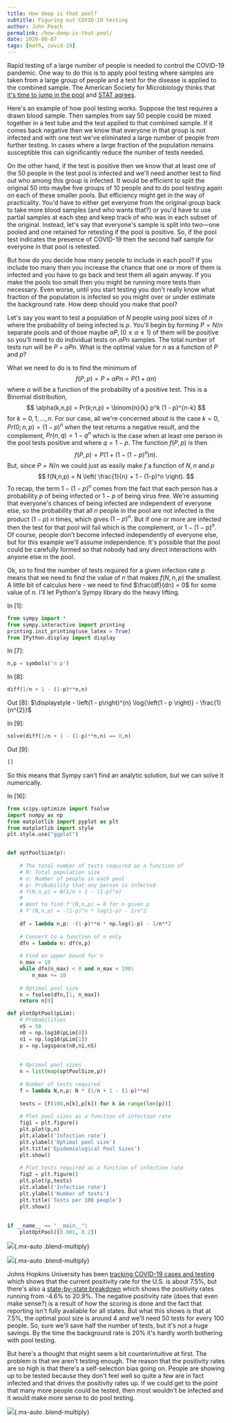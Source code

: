 ```yaml
---
title: How deep is that pool?
subtitle: Figuring out COVID-19 testing
author: John Peach
permalink: /how-deep-is-that-pool/
date: 2020-08-07
tags: [math, covid-19]
---
```


Rapid testing of a large number of people is needed to control the COVID-19 pandemic. One way to do this is to apply pool testing where samples are taken from a large group of people and a test for the disease is applied to the combined sample. The American Society for Microbiology thinks that [it's time to jump in the pool](https://asm.org/Articles/2020/July/COVID-19-Pool-Testing-Is-It-Time-to-Jump-In) and [STAT agrees](https://www.statnews.com/2020/06/26/pool-testing-covid-19/). 

Here's an example of how pool testing works. Suppose the test requires a drawn blood sample. Then samples from say 50 people could be mixed together in a test tube and the test applied to that combined sample. If it comes back negative then we know that everyone in that group is not infected and with one test we've eliminated a large number of people from further testing. In cases where a large fraction of the population remains susceptible this can significantly reduce the number of tests needed.

On the other hand, if the test is positive then we know that at least one of the 50 people in the test pool is infected and we'll need another test to find out who among this group is infected. It would be efficient to split the original 50 into maybe five groups of 10 people and to do pool testing again on each of these smaller pools. But efficiency might get in the way of practicality. You'd have to either get everyone from the original group back to take more blood samples (and who wants that?) or you'd have to use partial samples at each step and keep track of who was in each subset of the original. Instead, let's say that everyone's sample is split into two—one pooled and one retained for retesting if the pool is positive. So, if the pool test indicates the presence of COVID-19 then the second half sample for everyone in that pool is retested.

But how do you decide how many people to include in each pool? If you include too many then you increase the chance that one or more of them is infected and you have to go back and test them all again anyway. If you make the pools too small then you might be running more tests than necessary. Even worse, until you start testing you don't really know what fraction of the population is infected so you might over or under estimate the background rate. How deep should you make that pool?

Let's say you want to test a population of $N$ people using pool sizes of $n$ where the probability of being infected is $p$. You'll begin by forming $P = N/n$ separate pools and of those maybe $\alpha P, (0 \leq \alpha \leq 1)$ of them will be positive so you'll need to do individual tests on $\alpha P n$ samples. The total number of tests run will be $P + \alpha P n$. What is the optimal value for $n$ as a function of $P$ and $p$?

What we need to do is to find the minimum of 
$$f(P,p) = P + \alpha P n = P (1 + \alpha n)$$
where $\alpha$ will be a function of the probability of a positive test. This is a Binomial distribution,
$$ \alpha(k,n,p) = Pr(k;n,p) = \binom{n}{k} p^k (1 - p)^{n-k} $$
for $k = 0,1, \ldots, n$. For our case, all we're concerned about is the case $k = 0$, $Pr(0;n,p) = (1-p)^n$ when the test returns a negative result, and the complement, $Pr(n,q) = 1 - q^n$ which is the case when at least one person in the pool tests positive and where $q = 1-p$. The function $f(P,p)$ is then
$$ f(P,p) = P \left( 1 + ( 1 - (1-p)^n ) n \right).$$
But, since $P = N/n$ we could just as easily make $f$ a function of $N,n$ and $p$
$$ f(N,n,p) =  N \left( \frac{1}{n} + 1 - (1-p)^n \right). $$
To recap, the term $1 - (1-p)^n$ comes from the fact that each person has a probability $p$ of being infected or $1-p$ of being virus free. We're assuming that everyone's chances of being infected are independent of everyone else, so the probability that all $n$ people in the pool are not infected is the product $(1-p)$ $n$ times, which gives $(1-p)^n$. But if one or more are infected then the test for that pool will fail which is the complement, or $1 - (1-p)^n$. Of course, people don't become infected independently of everyone else, but for this example we'll assume independence. It's possible that the pool could be carefully formed so that nobody had any direct interactions with anyone else in the pool.

Ok, so to find the number of tests required for a given infection rate $p$ means that we need to find the value of $n$ that makes $f(N,n,p)$ the smallest. A little bit of calculus here - we need to find $\frac{df}{dn} = 0$ for some value of $n$. I'll let Python's Sympy library do the heavy lifting.

In [1]:
```python
from sympy import *
from sympy.interactive import printing
printing.init_printing(use_latex = True)
from IPython.display import display
```

In [7]:
```python
n,p = symbols('n p')
```

In [8]:
```python
diff(1/n + 1 - (1-p)**n,n)
```
Out [8]:
$\displaystyle - \left(1 - p\right)^{n} \log{\left(1 - p \right)} - \frac{1}{n^{2}}$


In [9]:
```python
solve(diff(1/n + 1 - (1-p)**n,n) == 0,n)
```

Out [9]:
```python
[]
```

So this means that Sympy can't find an analytic solution, but we can solve it numerically.


In [16]:
```python
from scipy.optimize import fsolve
import numpy as np
from matplotlib import pyplot as plt
from matplotlib import style
plt.style.use("ggplot")


def optPoolSize(p):
    
    # The total number of tests required as a function of 
    # N: Total population size
    # n: Number of people in each pool
    # p: Probability that any person is infected
    # f(N,n,p) = N(1/n + 1 - (1-p)^n)
    # 
    # Want to find f'(N,n,p) = 0 for n given p
    # f'(N,n,p) = -(1-p)^n * log(1-p) - 1/n^2
    
    df = lambda n,p: -(1-p)**n * np.log(1-p) - 1/n**2
    
    # Convert to a function of n only
    dfn = lambda n: df(n,p)
    
    # Find an upper bound for n
    n_max = 10
    while dfn(n_max) < 0 and n_max < 100:
        n_max += 10
        
    # Optimal pool size
    n = fsolve(dfn,[1, n_max])
    return n[0]

def plotOptPool(pLim):
    # Probabilities
    nS = 50
    n0 = np.log10(pLim[0])
    n1 = np.log10(pLim[1])
    p = np.logspace(n0,n1,nS)
    
    
    # Optimal pool sizes
    n = list(map(optPoolSize,p))
    
    # Number of tests required
    f = lambda N,n,p: N * (1/n + 1 - (1-p)**n)
    
    tests = [f(100,n[k],p[k]) for k in range(len(p))]
    
    # Plot pool sizes as a function of infection rate
    fig1 = plt.figure()
    plt.plot(p,n)
    plt.xlabel('Infection rate')
    plt.ylabel('Optimal pool size')
    plt.title('Epidemiological Pool Sizes')
    plt.show()
    
    # Plot tests required as a function of infection rate
    fig2 = plt.figure()
    plt.plot(p,tests)
    plt.xlabel('Infection rate')
    plt.ylabel('Number of tests')
    plt.title('Tests per 100 people')
    plt.show()    
    
    
if __name__ == "__main__": 
    plotOptPool([0.001, 0.2])
```

![](/assets/img/how-deep-is-the-pool/pool-sizes.png){.mx-auto .blend-multiply}

![](/assets/img/how-deep-is-the-pool/tests-per-100.png){.mx-auto .blend-multiply}

Johns Hopkins University has been [tracking COVID-19 cases and testing](https://coronavirus.jhu.edu/testing/individual-states) which shows that the current positivity rate for the U.S. is about 7.5%, but there's also a [state-by-state breakdown](https://coronavirus.jhu.edu/testing/tracker/overview) which shows the positivity rates running from -4.6% to 20.9%. The negative positivity rate (does that even make sense?) is a result of how the scoring is done and the fact that reporting isn't fully available for all states. But what this shows is that at 7.5%, the optimal pool size is around 4 and we'll need 50 tests for every 100 people. So, sure we'll save half the number of tests, but it's not a huge savings. By the time the background rate is 20% it's hardly worth bothering with pool testing.

But here's a thought that might seem a bit counterintuitive at first. The problem is that we aren't testing enough. The reason that the positivity rates are so high is that there's a self-selection bias going on. People are showing up to be tested because they don't feel well so quite a few are in fact infected and that drives the positivity rates up. If we could get to the point that many more people could be tested, then most wouldn't be infected and it would make more sense to do pool testing.

![](/assets/img/how-deep-is-the-pool/testing-rates.png){.mx-auto .blend-multiply}
